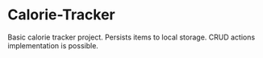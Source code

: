# Calorie-Tracker
Basic calorie tracker project.
Persists items to local storage.
CRUD actions implementation is possible.
